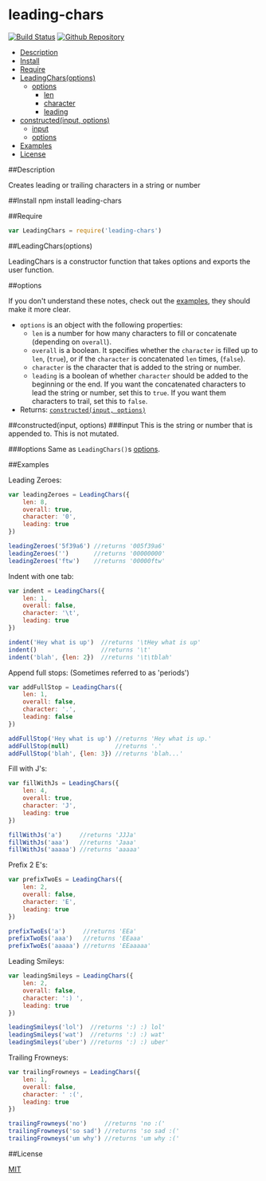 leading-chars
=============

[![Build Status](https://travis-ci.org/ArtskydJ/leading-chars.svg?branch=master)](https://travis-ci.org/ArtskydJ/leading-chars)
[![Github Repository](http://img.shields.io/badge/Repository-Github-brightgreen.svg)](https://github.com/ArtskydJ/leading-chars)

- [Description](#description)
- [Install](#install)
- [Require](#require)
- [LeadingChars(options)](#leadingcharsopts)
	- [options](#options)
		- [len](#len-number)
		- [character](#character-string)
		- [leading](#description)
- [constructed(input, options)](#description)
	- [input](#input)
	- [options](#options-1)
- [Examples](#examples)
- [License](#license)

##Description

Creates leading or trailing characters in a string or number

##Install
	npm install leading-chars
	
##Require

```js
var LeadingChars = require('leading-chars')
```

##LeadingChars(options)

LeadingChars is a constructor function that takes options and exports the user function.

##options

If you don't understand these notes, check out the [examples](#examples), they should make it more clear.

- `options` is an object with the following properties:
	- `len` is a number for how many characters to fill or concatenate (depending on `overall`).
	- `overall` is a boolean. It specifies whether the `character` is filled up to `len`, (`true`), or if the `character` is concatenated `len` times, (`false`).
	- `character` is the character that is added to the string or number.
	- `leading` is a boolean of whether `character` should be added to the beginning or the end. If you want the concatenated characters to lead the string or number, set this to `true`. If you want them characters to trail, set this to `false`.
- Returns: [`constructed(input, options)`](#constructedinput-options)

##constructed(input, options)
###input
This is the string or number that is appended to. This is not mutated.

###options
Same as `LeadingChars()`s [options](#options).

##Examples

Leading Zeroes:

```js
var leadingZeroes = LeadingChars({
	len: 8,
	overall: true,
	character: '0',
	leading: true
})

leadingZeroes('5f39a6') //returns '005f39a6'
leadingZeroes('')       //returns '00000000'
leadingZeroes('ftw')    //returns '00000ftw'
```

Indent with one tab:

```js
var indent = LeadingChars({
	len: 1,
	overall: false,
	character: '\t',
	leading: true
})

indent('Hey what is up')  //returns '\tHey what is up'
indent()                  //returns '\t'
indent('blah', {len: 2})  //returns '\t\tblah'
```

Append full stops: (Sometimes referred to as 'periods')

```js
var addFullStop = LeadingChars({
	len: 1,
	overall: false,
	character: '.',
	leading: false
})

addFullStop('Hey what is up') //returns 'Hey what is up.'
addFullStop(null)             //returns '.'
addFullStop('blah', {len: 3}) //returns 'blah...'
```

Fill with J's:

```js
var fillWithJs = LeadingChars({
	len: 4,
	overall: true,
	character: 'J',
	leading: true
})

fillWithJs('a')     //returns 'JJJa'
fillWithJs('aaa')   //returns 'Jaaa'
fillWithJs('aaaaa') //returns 'aaaaa'
```

Prefix 2 E's:

```js
var prefixTwoEs = LeadingChars({
	len: 2,
	overall: false,
	character: 'E',
	leading: true
})

prefixTwoEs('a')     //returns 'EEa'  
prefixTwoEs('aaa')   //returns 'EEaaa'  
prefixTwoEs('aaaaa') //returns 'EEaaaaa'
```

Leading Smileys:

```js
var leadingSmileys = LeadingChars({
	len: 2,
	overall: false,
	character: ':) ',
	leading: true
})

leadingSmileys('lol')  //returns ':) :) lol'  
leadingSmileys('wat')  //returns ':) :) wat'  
leadingSmileys('uber') //returns ':) :) uber'
```

Trailing Frowneys:

```js
var trailingFrowneys = LeadingChars({
	len: 1,
	overall: false,
	character: ' :(',
	leading: true
})

trailingFrowneys('no')     //returns 'no :('  
trailingFrowneys('so sad') //returns 'so sad :('  
trailingFrowneys('um why') //returns 'um why :('
```

##License

[MIT](http://opensource.org/licenses/MIT)
